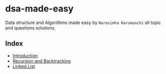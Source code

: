 # dsa-made-easy
Data structure and Algorithms made easy by `Narasimha Karumanchi` all topic and questions solutions.

## Index
- [Introduction](#introduction)
- [Recursion and Backtracking](#recursion-and-backtracking)
- [Linked List](#linked-list)